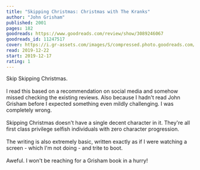 ```yaml
---
title: "Skipping Christmas: Christmas with The Kranks"
author: "John Grisham"
published: 2001
pages: 182
goodreads: https://www.goodreads.com/review/show/3089246067
goodreads_id: 11247517
cover: https://i.gr-assets.com/images/S/compressed.photo.goodreads.com/books/1394257359l/11247517.jpg
read: 2019-12-22
start: 2019-12-17
rating: 1
---
```


Skip Skipping Christmas.<br /><i></i><br />I read this based on a recommendation on social media and somehow missed checking the existing reviews. Also because I hadn't read John Grisham before I expected something even mildly challenging. I was completely wrong.<br /><br />Skipping Christmas doesn't have a single decent character in it. They're all first class privilege selfish individuals with zero character progression.<br /><br />The writing is also extremely basic, written exactly as if I were watching a screen - which I'm not doing - and trite to boot.<br /><br />Aweful. I won't be reaching for a Grisham book in a hurry!
